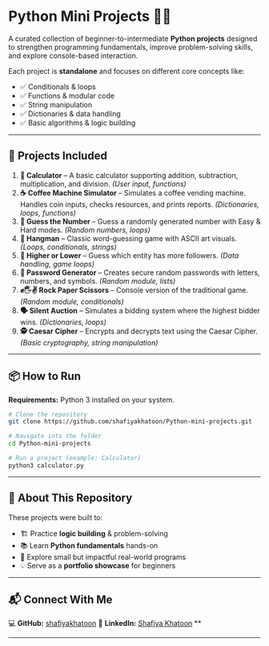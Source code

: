 # Python Mini Projects 🔧🐍

A curated collection of beginner-to-intermediate **Python projects** designed to strengthen programming fundamentals, improve problem-solving skills, and explore console-based interaction.

Each project is **standalone** and focuses on different core concepts like:

* ✅ Conditionals & loops
* ✅ Functions & modular code
* ✅ String manipulation
* ✅ Dictionaries & data handling
* ✅ Basic algorithms & logic building

---

## 🚀 Projects Included

1. **🧮 Calculator** – A basic calculator supporting addition, subtraction, multiplication, and division. *(User input, functions)*
2. **☕ Coffee Machine Simulator** – Simulates a coffee vending machine. Handles coin inputs, checks resources, and prints reports. *(Dictionaries, loops, functions)*
3. **🎯 Guess the Number** – Guess a randomly generated number with Easy & Hard modes. *(Random numbers, loops)*
4. **👻 Hangman** – Classic word-guessing game with ASCII art visuals. *(Loops, conditionals, strings)*
5. **🔼 Higher or Lower** – Guess which entity has more followers. *(Data handling, game loops)*
6. **🔐 Password Generator** – Creates secure random passwords with letters, numbers, and symbols. *(Random module, lists)*
7. **✊🖐✌ Rock Paper Scissors** – Console version of the traditional game. *(Random module, conditionals)*
8. **🗣️ Silent Auction** – Simulates a bidding system where the highest bidder wins. *(Dictionaries, loops)*
9. **🕵️ Caesar Cipher** – Encrypts and decrypts text using the Caesar Cipher. *(Basic cryptography, string manipulation)*

---

## 📦 How to Run

**Requirements:** Python 3 installed on your system.

```bash
# Clone the repository
git clone https://github.com/shafiyakhatoon/Python-mini-projects.git

# Navigate into the folder
cd Python-mini-projects

# Run a project (example: Calculator)
python3 calculator.py
```

---

## 📌 About This Repository

These projects were built to:

* 🏗 Practice **logic building** & problem-solving
* 📚 Learn **Python fundamentals** hands-on
* 🎯 Explore small but impactful real-world programs
* 💡 Serve as a **portfolio showcase** for beginners

---

## 📬 Connect With Me

💻 **GitHub:** [shafiyakhatoon](https://github.com/shafiyakhatoon)
🔗 **LinkedIn:** [Shafiya Khatoon](https://www.linkedin.com/in/shafiya-khatoon/)
**

---
